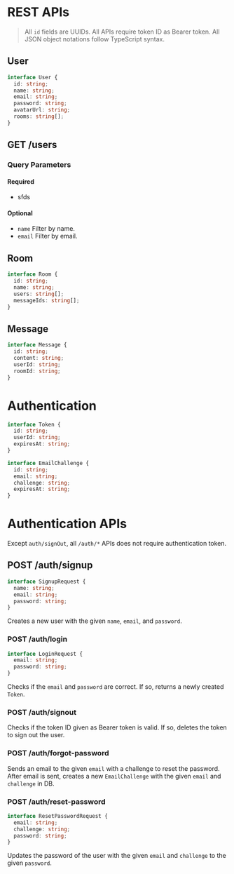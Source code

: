 # REST APIs

> All `id` fields are UUIDs.
> All APIs require token ID as Bearer token.
> All JSON object notations follow TypeScript syntax.

## User

```typescript
interface User {
  id: string;
  name: string;
  email: string;
  password: string;
  avatarUrl: string;
  rooms: string[];
}
```

## GET /users

### Query Parameters

#### Required

- sfds

#### Optional

- `name` Filter by name.
- `email` Filter by email.

## Room

```typescript
interface Room {
  id: string;
  name: string;
  users: string[];
  messageIds: string[];
}
```

## Message

```typescript
interface Message {
  id: string;
  content: string;
  userId: string;
  roomId: string;
}
```

# Authentication

```typescript
interface Token {
  id: string;
  userId: string;
  expiresAt: string;
}
```

```typescript
interface EmailChallenge {
  id: string;
  email: string;
  challenge: string;
  expiresAt: string;
}
```

# Authentication APIs

Except `auth/signOut`, all `/auth/*` APIs does not require authentication token.

## POST /auth/signup

```typescript
interface SignupRequest {
  name: string;
  email: string;
  password: string;
}
```

Creates a new user with the given `name`, `email`, and `password`.

### POST /auth/login

```typescript
interface LoginRequest {
  email: string;
  password: string;
}
```

Checks if the `email` and `password` are correct. If so, returns a newly created `Token`.

### POST /auth/signout

Checks if the token ID given as Bearer token is valid. If so, deletes the token to sign out the user.

### POST /auth/forgot-password

Sends an email to the given `email` with a challenge to reset the password.
After email is sent, creates a new `EmailChallenge` with the given `email` and `challenge` in DB.

### POST /auth/reset-password

```typescript
interface ResetPasswordRequest {
  email: string;
  challenge: string;
  password: string;
}
```

Updates the password of the user with the given `email` and `challenge` to the given `password`.
